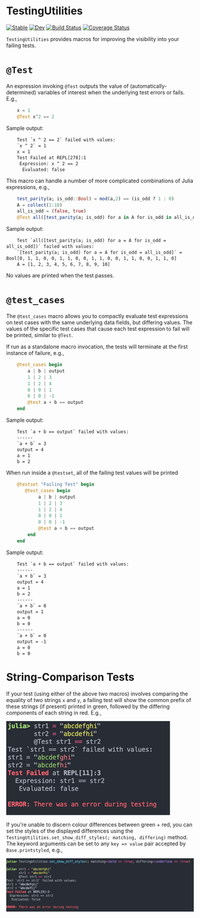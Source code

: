 # TestingUtilities

[![Stable](https://img.shields.io/badge/docs-stable-blue.svg)](https://curtd.github.io/TestingUtilities.jl/stable/)
[![Dev](https://img.shields.io/badge/docs-dev-blue.svg)](https://curtd.github.io/TestingUtilities.jl/dev/)
[![Build Status](https://github.com/curtd/TestingUtilities.jl/actions/workflows/CI.yml/badge.svg?branch=main)](https://github.com/curtd/TestingUtilities.jl/actions/workflows/CI.yml?query=branch%3Amain)
[![Coverage Status](https://coveralls.io/repos/github/curtd/TestingUtilities.jl/badge.svg)](https://coveralls.io/github/curtd/TestingUtilities.jl)

`TestingUtilities` provides macros for improving the visibility into your failing tests.

# `@Test` 
An expression invoking `@Test` outputs the value of (automatically-determined) variables of interest when the underlying test errors or fails. E.g., 
```julia
    x = 1
    @Test x^2 == 2
```

Sample output:
```
    Test `x ^ 2 == 2` failed with values:
    `x ^ 2` = 1
    x = 1
    Test Failed at REPL[278]:1
     Expression: x ^ 2 == 2
      Evaluated: false
```

This macro can handle a number of more complicated combinations of Julia expressions, e.g., 
```julia
    test_parity(a; is_odd::Bool) = mod(a,2) == (is_odd ? 1 : 0)
    A = collect(1:10)
    all_is_odd = (false, true)
    @Test all([test_parity(a; is_odd) for a in A for is_odd in all_is_odd])
```

Sample output:
```
    Test `all([test_parity(a; is_odd) for a = A for is_odd = all_is_odd])` failed with values:
    `[test_parity(a; is_odd) for a = A for is_odd = all_is_odd]` = Bool[0, 1, 1, 0, 0, 1, 1, 0, 0, 1, 1, 0, 0, 1, 1, 0, 0, 1, 1, 0]
    A = [1, 2, 3, 4, 5, 6, 7, 8, 9, 10]
```

No values are printed when the test passes. 

# `@test_cases` 
The `@test_cases` macro allows you to compactly evaluate test expressions on test cases with the same underlying data fields, but differing values. The values of the specific test cases that cause each test expression to fail will be printed, similar to `@Test`. 

If run as a standalone macro invocation, the tests will terminate at the first instance of failure, e.g., 
```julia
    @test_cases begin 
        a | b | output 
        1 | 2 | 3
        1 | 2 | 4
        0 | 0 | 1
        0 | 0 | -1
        @test a + b == output
    end
```

Sample output:
```
    Test `a + b == output` failed with values:
    ------
    `a + b` = 3
    output = 4
    a = 1
    b = 2
```

When run inside a `@testset`, all of the failing test values will be printed 

```julia
    @testset "Failing Test" begin
       @test_cases begin 
            a | b | output 
            1 | 2 | 3
            1 | 2 | 4
            0 | 0 | 1
            0 | 0 | -1
            @test a + b == output
        end
    end
```

Sample output:
```
    Test `a + b == output` failed with values:
    ------
    `a + b` = 3
    output = 4
    a = 1
    b = 2
    ------
    `a + b` = 0
    output = 1
    a = 0
    b = 0
    ------
    `a + b` = 0
    output = -1
    a = 0
    b = 0
```

# String-Comparison Tests 
If your test (using either of the above two macros) involves comparing the equality of two strings `x` and `y`, a failing test will show the common prefix of these strings (if present) printed in green, followed by the differing components of each string in red. E.g., 

![Two strings whose common prefix is shown in green and whose differing suffixes are shown in red](docs/assets/string_diff1.png)

If you're unable to discern colour differences between green + red, you can set the styles of the displayed differences using the `TestingUtilities.set_show_diff_styles(; matching, differing)` method. The keyword arguments can be set to any `key => value` pair accepted by `Base.printstyled`, e.g.,

![Two strings whose common prefix is shown in boldface and whose differing suffixes are shown as underlined](docs/assets/string_diff2.png)
